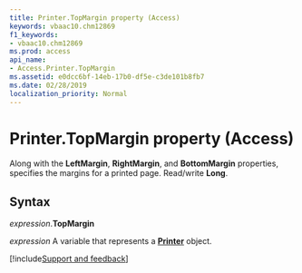 ```yaml
---
title: Printer.TopMargin property (Access)
keywords: vbaac10.chm12869
f1_keywords:
- vbaac10.chm12869
ms.prod: access
api_name:
- Access.Printer.TopMargin
ms.assetid: e0dcc6bf-14eb-17b0-df5e-c3de101b8fb7
ms.date: 02/28/2019
localization_priority: Normal
---
```



# Printer.TopMargin property (Access)

Along with the **LeftMargin**, **RightMargin**, and **BottomMargin** properties, specifies the margins for a printed page. Read/write **Long**.


## Syntax

_expression_.**TopMargin**

_expression_ A variable that represents a **[Printer](Access.Printer.md)** object.




[!include[Support and feedback](~/includes/feedback-boilerplate.md)]